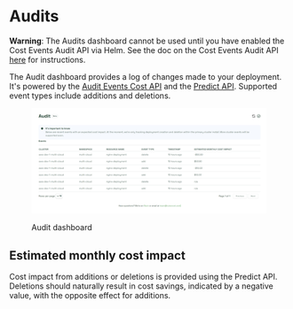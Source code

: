 # Audits

**Warning**: The Audits dashboard cannot be used until you have enabled the Cost Events Audit API via Helm. See the doc on the Cost Events Audit API [here](https://docs.kubecost.com/apis/apis-overview/cost-events-audit-api#enabling-the-cost-events-audit-api) for instructions.

The Audit dashboard provides a log of changes made to your deployment. It's powered by the [Audit Events Cost API](https://docs.kubecost.com/apis/apis-overview/cost-events-audit-api) and the [Predict API](https://docs.kubecost.com/apis/apis-overview/spec-cost-prediction-api). Supported event types include additions and deletions.

<figure><img src="images/audit.png" alt=""><figcaption><p>Audit dashboard</p></figcaption></figure>

## Estimated monthly cost impact

Cost impact from additions or deletions is provided using the Predict API. Deletions should naturally result in cost savings, indicated by a negative value, with the opposite effect for additions.
